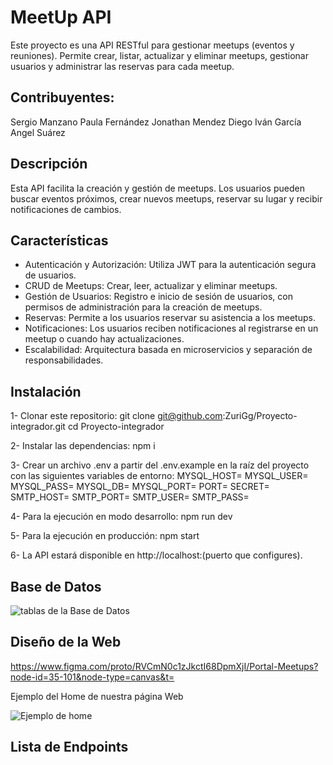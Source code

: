# MeetUp API

Este proyecto es una API RESTful para gestionar meetups (eventos y reuniones). Permite crear, listar, actualizar y eliminar meetups, gestionar usuarios y administrar las reservas para cada meetup.

## Contribuyentes:

Sergio Manzano
Paula Fernández
Jonathan Mendez
Diego Iván García
Angel Suárez

## Descripción

Esta API facilita la creación y gestión de meetups. Los usuarios pueden buscar eventos próximos, crear nuevos meetups, reservar su lugar y recibir notificaciones de cambios.

## Características

-   Autenticación y Autorización: Utiliza JWT para la autenticación segura de usuarios.
-   CRUD de Meetups: Crear, leer, actualizar y eliminar meetups.
-   Gestión de Usuarios: Registro e inicio de sesión de usuarios, con permisos de administración para la creación de meetups.
-   Reservas: Permite a los usuarios reservar su asistencia a los meetups.
-   Notificaciones: Los usuarios reciben notificaciones al registrarse en un meetup o cuando hay actualizaciones.
-   Escalabilidad: Arquitectura basada en microservicios y separación de responsabilidades.

## Instalación

1- Clonar este repositorio:
git clone git@github.com:ZuriGg/Proyecto-integrador.git
cd Proyecto-integrador

2- Instalar las dependencias:
npm i

3- Crear un archivo .env a partir del .env.example en la raíz del proyecto con las siguientes variables de entorno:
MYSQL_HOST=
MYSQL_USER=
MYSQL_PASS=
MYSQL_DB=
MYSQL_PORT=
PORT=
SECRET=
SMTP_HOST=
SMTP_PORT=
SMTP_USER=
SMTP_PASS=

4- Para la ejecución en modo desarrollo:
npm run dev

5- Para la ejecución en producción:
npm start

6- La API estará disponible en http://localhost:(puerto que configures).

## Base de Datos

![tablas de la Base de Datos](image.png)

## Diseño de la Web

https://www.figma.com/proto/RVCmN0c1zJkctI68DpmXjI/Portal-Meetups?node-id=35-101&node-type=canvas&t=

Ejemplo del Home de nuestra página Web

![Ejemplo de home](image-1.png)

## Lista de Endpoints
